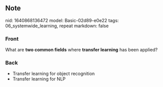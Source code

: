 ## Note
nid: 1640868136472
model: Basic-02d89-e0e22
tags: 06_systemwide_learning, repeat
markdown: false

### Front
What are <b>two common fields</b> where <b>transfer learning</b> has been applied?

### Back
<ul><li>Transfer learning for object recognition</li><li>Transfer learning for NLP</li></ul>
